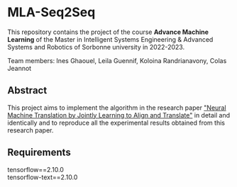 # MLA-Seq2Seq
This repository contains the project of the course **Advance Machine Learning** of the Master in Intelligent Systems Engineering
& Advanced Systems and Robotics of Sorbonne university in 2022-2023.

Team members: Ines Ghaouel, Leila Guennif, Koloina Randrianavony, Colas Jeannot

## Abstract
This project aims to implement the algorithm  in the research paper ["Neural Machine Translation by Jointly Learning to Align and Translate"](https://arxiv.org/abs/1409.0473v7) in detail and identically and to reproduce all the experimental results obtained from this research paper.

## Requirements
tensorflow==2.10.0  
tensorflow-text==2.10.0

